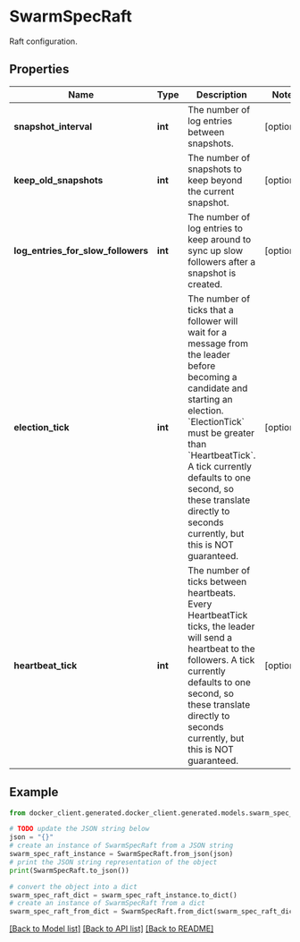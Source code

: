 # SwarmSpecRaft

Raft configuration.

## Properties

Name | Type | Description | Notes
------------ | ------------- | ------------- | -------------
**snapshot_interval** | **int** | The number of log entries between snapshots. | [optional] 
**keep_old_snapshots** | **int** | The number of snapshots to keep beyond the current snapshot.  | [optional] 
**log_entries_for_slow_followers** | **int** | The number of log entries to keep around to sync up slow followers after a snapshot is created.  | [optional] 
**election_tick** | **int** | The number of ticks that a follower will wait for a message from the leader before becoming a candidate and starting an election. &#x60;ElectionTick&#x60; must be greater than &#x60;HeartbeatTick&#x60;.  A tick currently defaults to one second, so these translate directly to seconds currently, but this is NOT guaranteed.  | [optional] 
**heartbeat_tick** | **int** | The number of ticks between heartbeats. Every HeartbeatTick ticks, the leader will send a heartbeat to the followers.  A tick currently defaults to one second, so these translate directly to seconds currently, but this is NOT guaranteed.  | [optional] 

## Example

```python
from docker_client.generated.docker_client.generated.models.swarm_spec_raft import SwarmSpecRaft

# TODO update the JSON string below
json = "{}"
# create an instance of SwarmSpecRaft from a JSON string
swarm_spec_raft_instance = SwarmSpecRaft.from_json(json)
# print the JSON string representation of the object
print(SwarmSpecRaft.to_json())

# convert the object into a dict
swarm_spec_raft_dict = swarm_spec_raft_instance.to_dict()
# create an instance of SwarmSpecRaft from a dict
swarm_spec_raft_from_dict = SwarmSpecRaft.from_dict(swarm_spec_raft_dict)
```
[[Back to Model list]](../README.md#documentation-for-models) [[Back to API list]](../README.md#documentation-for-api-endpoints) [[Back to README]](../README.md)


